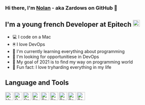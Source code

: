 ### Hi there, I'm [Nolan][LinkedIn] - aka Zardows on GitHub 👋

## I'm a young french Developer at Epitech <img align="char" alt="Epitech" width="22px" src="https://newsroom.ionis-group.com/wp-content/uploads/2018/12/epitech-logo-signature-quadri.png" />

- 💻  I code on a Mac
- 🖲  I love DevOps
- 🧐  I'm currently learning everything about programming
- 🔬  I'm looking for opportunitiese in DevOps
- 🥅  My goal of 2021 is to find my way on programming world
- 👾  Fun fact: I love tryharding everything in my life

## Language and Tools
<img align="left" alt="VsCode" width="26px" src="https://upload.wikimedia.org/wikipedia/commons/thumb/9/9a/Visual_Studio_Code_1.35_icon.svg/1200px-Visual_Studio_Code_1.35_icon.svg.png" />
<img align="left" alt="C" width="26px" src="https://img.icons8.com/color/452/c-programming.png" />
<img align="left" alt="Cpp" width="26px" src="https://upload.wikimedia.org/wikipedia/commons/thumb/1/18/ISO_C%2B%2B_Logo.svg/1200px-ISO_C%2B%2B_Logo.svg.png" />
<img align="left" alt="Bash" width="26px" src="https://upload.wikimedia.org/wikipedia/commons/thumb/4/4b/Bash_Logo_Colored.svg/1024px-Bash_Logo_Colored.svg.png" />
<img align="left" alt="Bash" width="26px" src="https://upload.wikimedia.org/wikipedia/commons/thumb/c/c3/Python-logo-notext.svg/768px-Python-logo-notext.svg.png" />
<img align="left" alt="Bash" width="26px" src="https://upload.wikimedia.org/wikipedia/commons/thumb/5/5f/Microsoft_Office_logo_%282019%E2%80%93present%29.svg/1200px-Microsoft_Office_logo_%282019%E2%80%93present%29.svg.png" />
<img align="left" alt="Bash" width="26px" src="https://git-scm.com/images/logos/downloads/Git-Icon-1788C.png" />
<img align="left" alt="Bash" width="26px" src="https://upload.wikimedia.org/wikipedia/commons/thumb/e/e9/Jenkins_logo.svg/1200px-Jenkins_logo.svg.png" />
<img align="left" alt="Bash" width="26px" src="https://www.docker.com/sites/default/files/d8/2019-07/vertical-logo-monochromatic.png" />

[LinkedIn]: https://www.linkedin.com/in/nolan-routel-985baa177/?locale=en_US
